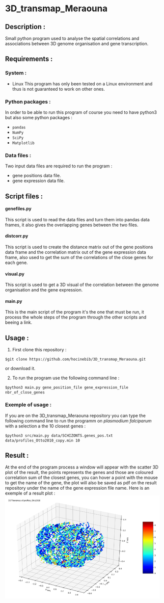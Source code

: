 # 3D_transmap_Meraouna


## Description :
Small python program used to analyse the spatial correlations and associations between 3D genome organisation and gene transcription.



## Requirements :

### System :
* Linux
This program has only been tested on a Linux environment and thus is not guaranteed to work on other ones.

### Python packages :
In order to be able to run this program of course you need to have python3 but also some python packages :
* `pandas`
* `NumPy`
* `SciPy`
* `Matplotlib`

### Data files :
Two input data files are required to run the program :
* gene positions data file.
* gene expression data file.



## Script files :

#### genefiles.py
This script is used to read the data files and turn them into pandas data frames, it also gives the overlapping genes between the two files.

#### distcorr.py
This script is used to create the distance matrix out of the gene positions data frame and the correlation matrix out of the gene expression data frame, also used to get the sum of the correlations of the close genes for each gene.

#### visual.py 
This script is used to get a 3D visual of the correlation between the genome organisation and the gene expression.

#### main.py
This is the main script of the program it's the one that must be run, it process the whole steps of the program through the other scripts and beeing a link.



## Usage :
1. First clone this repository :
```shell
$git clone https://github.com/hocinebib/3D_transmap_Meraouna.git 
```
or download it.

2. To run the program use the following command line :
```shell
$python3 main.py gene_position_file gene_expression_file nbr_of_close_genes 
```


### Exemple of usage :
If you are on the 3D_transmap_Meraouna repository you can type the following command line to run the programm on *plasmodium falciparum* with a selection a the 10 closest genes :
```shell
$python3 src/main.py data/SCHIZONTS.genes_pos.txt data/profiles_Otto2010_copy.min 10 
```



## Result :
At the end of the program process a window will appear with the scatter 3D plot of the result, the points represents the genes and those are coloured correlation sum of the closest genes, you can hover a point with the mouse to get the name of the gene, the plot will also be saved as pdf on the result repository under the name of the gene expression file name.
Here is an exemple of a result plot :
![Screenshot](res_fig.png)